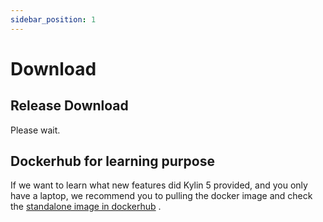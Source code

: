 ```yaml
---
sidebar_position: 1
---
```


# Download


## Release Download

Please wait.


## Dockerhub for learning purpose

If we want to learn what new features did Kylin 5 provided, and you only have a laptop,
we recommend you to pulling the docker image and check the [standalone image in dockerhub](https://hub.docker.com/r/apachekylin/apache-kylin-standalone) .

